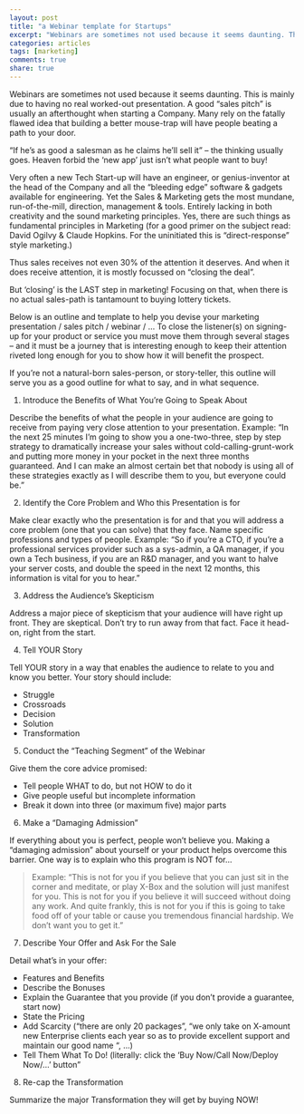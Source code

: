 ```yaml
---
layout: post
title: "a Webinar template for Startups"
excerpt: "Webinars are sometimes not used because it seems daunting. This is mainly due to having no real worked-out presentation."
categories: articles
tags: [marketing]
comments: true
share: true
---
```

Webinars are sometimes not used because it seems daunting. This is mainly due to having no real worked-out presentation. A good “sales pitch” is usually an afterthought when starting a Company. Many rely on the fatally flawed idea that building a better mouse-trap will have people beating a path to your door.

“If he’s as good a salesman as he claims he’ll sell it” – the thinking usually goes. Heaven forbid the ‘new app’ just isn’t what people want to buy!

Very often a new Tech Start-up will have an engineer, or genius-inventor at the head of the Company and all the “bleeding edge” software & gadgets available for engineering. Yet the Sales & Marketing gets the most mundane, run-of-the-mill, direction, management & tools. Entirely lacking in both creativity and the sound marketing principles. Yes, there are such things as fundamental principles in Marketing (for a good primer on the subject read: David Ogilvy & Claude Hopkins. For the uninitiated this is “direct-response” style marketing.)

Thus sales receives not even 30% of the attention it deserves. And when it does receive attention, it is mostly focussed on “closing the deal”.

But ‘closing’ is the LAST step in marketing! Focusing on that, when there is no actual sales-path is tantamount to buying lottery tickets.

Below is an outline and template to help you devise your marketing presentation / sales pitch / webinar / … To close the listener(s) on signing-up for your product or service you must move them through several stages – and it must be a journey that is interesting enough to keep their attention riveted long enough for you to show how it will benefit the prospect.

If you’re not a natural-born sales-person, or story-teller, this outline will serve you as a good outline for what to say, and in what sequence.

1. Introduce the Benefits of What You’re Going to Speak About

Describe the benefits of what the people in your audience are going to receive from paying very close attention to your presentation.
Example: “In the next 25 minutes I’m going to show you a one-two-three, step by step strategy to dramatically increase your sales without cold-calling-grunt-work and putting more money in your pocket in the next three months guaranteed. And I can make an almost certain bet that nobody is using all of these strategies exactly as I will describe them to you, but everyone could be.”

2. Identify the Core Problem and Who this Presentation is for

Make clear exactly who the presentation is for and that you will address a core problem (one that you can solve) that they face. Name specific professions and types of people.
Example: “So if you’re a CTO, if you’re a professional services provider such as a sys-admin, a QA manager, if you own a Tech business, if you are an R&D manager, and you want to halve your server costs, and double the speed in the next 12 months, this information is vital for you to hear.”

3. Address the Audience’s Skepticism

Address a major piece of skepticism that your audience will have right up front. They are skeptical. Don’t try to run away from that fact. Face it head-on, right from the start.

4. Tell YOUR Story

Tell YOUR story in a way that enables the audience to relate to you and know you better. Your story should include:

* Struggle
* Crossroads
* Decision
* Solution
* Transformation

5. Conduct the “Teaching Segment” of the Webinar

Give them the core advice promised:

* Tell people WHAT to do, but not HOW to do it
* Give people useful but incomplete information
* Break it down into three (or maximum five) major parts

6. Make a “Damaging Admission”

If everything about you is perfect, people won’t believe you. Making a “damaging admission” about yourself or your product helps overcome this barrier. One way is to explain who this program is NOT for…

> Example: “This is not for you if you believe that you can just sit in the corner and meditate, or play X-Box and the solution will just manifest for you. This is not for you if you believe it will succeed without doing any work. And quite frankly, this is not for you if this is going to take food off of your table or cause you tremendous financial hardship. We don’t want you to get it.”

7. Describe Your Offer and Ask For the Sale

Detail what’s in your offer:

* Features and Benefits
* Describe the Bonuses
* Explain the Guarantee that you provide (if you don’t provide a guarantee, start now)
* State the Pricing
* Add Scarcity (“there are only 20 packages”, “we only take on X-amount new Enterprise clients each year so as to provide excellent support and maintain our good name “, …)
* Tell Them What To Do! (literally: click the ‘Buy Now/Call Now/Deploy Now/…’ button”

8. Re-cap the Transformation

Summarize the major Transformation they will get by buying NOW!